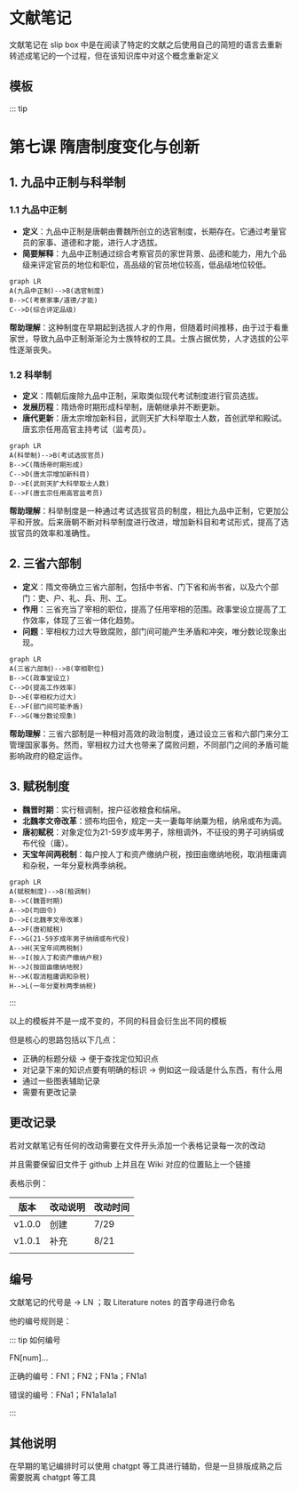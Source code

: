 # 文献笔记

文献笔记在 slip box 中是在阅读了特定的文献之后使用自己的简短的语言去重新转述成笔记的一个过程，但在该知识库中对这个概念重新定义

## 模板

::: tip

# 第七课 隋唐制度变化与创新

## 1. 九品中正制与科举制

### 1.1 九品中正制

- **定义**：九品中正制是唐朝由曹魏所创立的选官制度，长期存在。它通过考量官员的家事、道德和才能，进行人才选拔。
- **简要解释**：九品中正制通过综合考察官员的家世背景、品德和能力，用九个品级来评定官员的地位和职位，高品级的官员地位较高，低品级地位较低。

```mermaid
graph LR
A(九品中正制)-->B(选官制度)
B-->C(考察家事/道德/才能)
C-->D(综合评定品级)
```

**帮助理解**：这种制度在早期起到选拔人才的作用，但随着时间推移，由于过于看重家世，导致九品中正制渐渐沦为士族特权的工具。士族占据优势，人才选拔的公平性逐渐丧失。

### 1.2 科举制

- **定义**：隋朝后废除九品中正制，采取类似现代考试制度进行官员选拔。
- **发展历程**：隋炀帝时期形成科举制，唐朝继承并不断更新。
- **唐代更新**：唐太宗增加新科目，武则天扩大科举取士人数，首创武举和殿试。唐玄宗任用高官主持考试（监考员）。

```mermaid
graph LR
A(科举制)-->B(考试选拔官员)
B-->C(隋炀帝时期形成)
C-->D(唐太宗增加新科目)
D-->E(武则天扩大科举取士人数)
E-->F(唐玄宗任用高官监考员)
```

**帮助理解**：科举制度是一种通过考试选拔官员的制度，相比九品中正制，它更加公平和开放。后来唐朝不断对科举制度进行改进，增加新科目和考试形式，提高了选拔官员的效率和准确性。

## 2. 三省六部制

- **定义**：隋文帝确立三省六部制，包括中书省、门下省和尚书省，以及六个部门：吏、户、礼、兵、刑、工。
- **作用**：三省充当了宰相的职位，提高了任用宰相的范围。政事堂设立提高了工作效率，体现了三省一体化趋势。
- **问题**：宰相权力过大导致腐败，部门间可能产生矛盾和冲突，唯分数论现象出现。

```mermaid
graph LR
A(三省六部制)-->B(宰相职位)
B-->C(政事堂设立)
C-->D(提高工作效率)
D-->E(宰相权力过大)
E-->F(部门间可能矛盾)
F-->G(唯分数论现象)
```

**帮助理解**：三省六部制是一种相对高效的政治制度，通过设立三省和六部门来分工管理国家事务。然而，宰相权力过大也带来了腐败问题，不同部门之间的矛盾可能影响政府的稳定运作。

## 3. 赋税制度

- **魏晋时期**：实行租调制，按户征收粮食和绢帛。
- **北魏孝文帝改革**：颁布均田令，规定一夫一妻每年纳粟为租，纳帛或布为调。
- **唐初赋税**：对象定位为21-59岁成年男子，除租调外，不征役的男子可纳绢或布代役（庸）。
- **天宝年间两税制**：每户按人丁和资产缴纳户税，按田亩缴纳地税，取消租庸调和杂税，一年分夏秋两季纳税。

```mermaid
graph LR
A(赋税制度)-->B(租调制)
B-->C(魏晋时期)
A-->D(均田令)
D-->E(北魏孝文帝改革)
A-->F(唐初赋税)
F-->G(21-59岁成年男子纳绢或布代役)
A-->H(天宝年间两税制)
H-->I(按人丁和资产缴纳户税)
H-->J(按田亩缴纳地税)
H-->K(取消租庸调和杂税)
H-->L(一年分夏秋两季纳税)
```
:::

以上的模板并不是一成不变的，不同的科目会衍生出不同的模板

但是核心的思路包括以下几点：

- 正确的标题分级 -> 便于查找定位知识点
- 对记录下来的知识点要有明确的标识 -> 例如这一段话是什么东西，有什么用
- 通过一些图表辅助记录 
- 需要有更改记录

## 更改记录

若对文献笔记有任何的改动需要在文件开头添加一个表格记录每一次的改动

并且需要保留旧文件于 github 上并且在 Wiki 对应的位置贴上一个链接

表格示例：

| 版本   | 改动说明 | 改动时间 |
| ------ | -------- | -------- |
| v1.0.0 | 创建     | 7/29     |
| v1.0.1 | 补充     | 8/21     |
|        |          |          |

## 编号

文献笔记的代号是 -> LN ；取 Literature notes 的首字母进行命名

他的编号规则是：

::: tip 如何编号

FN[num]...

正确的编号：FN1；FN2；FN1a；FN1a1

错误的编号：FNa1；FN1a1a1a1

:::

## 其他说明

在早期的笔记编排时可以使用 chatgpt 等工具进行辅助，但是一旦排版成熟之后需要脱离 chatgpt 等工具

### 

